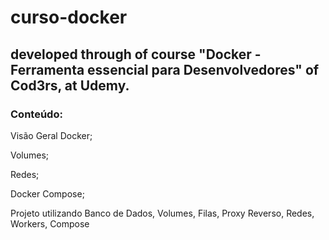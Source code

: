 # curso-docker

## developed through of course "Docker - Ferramenta essencial para Desenvolvedores" of Cod3rs, at Udemy.

### Conteúdo:
<p>Visão Geral Docker;</p>
<p>Volumes;</p>
<p>Redes;</p>
<p>Docker Compose;</p>
<p>Projeto utilizando Banco de Dados, Volumes, Filas, Proxy Reverso, Redes, Workers, Compose</p>
